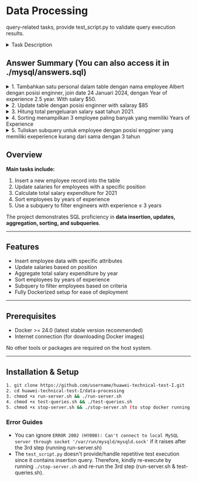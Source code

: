 # Data Processing
query-related tasks, provide test_script.py to validate query execution results.

<details>
<summary>Task Description</summary>
Tugas:
Tuliskan script code SQL query dengan ketentuan berikut :
1. Tambahkan satu personal dalam table dengan nama employee Albert dengan posisi enginner, join date 24 Januari 2024, dengan Year of experience 2.5 year. With salary $50.
2. Update table dengan posisi enginner with salaray $85
3. Hitung total pengeluaran salary saat tahun 2021.
4. Sorting menampilkan 3 employee paling banyak yang memiliki Years of Experience
5. Tuliskan subquery untuk employee dengan posisi engginer yang memiliki exeperience kurang dari sama dengan 3 tahun
</details>

## Answer Summary (You can also access it in ./mysql/answers.sql)

<details>
<summary>1. Tambahkan satu personal dalam table dengan nama employee Albert dengan posisi enginner, join date 24 Januari 2024, dengan Year of experience 2.5 year. With salary $50.</summary>
```sql
INSERT INTO employees (name, position, join_date, years_of_experience, salary) VALUES ('Albert', 'Engineer', '2024-01-24', 2.5, 50.00);
```
</details>

<details>
<summary>2. Update table dengan posisi enginner with salaray $85</summary>
```sql
UPDATE employees SET salary = 85.00, WHERE position = 'Engineer';
```
</details>

<details>
<summary>3. Hitung total pengeluaran salary saat tahun 2021.</summary>
```sql
SELECT 
    SUM(
        salary * (
            CASE
                WHEN YEAR(join_date) < 2021 THEN 12
                WHEN YEAR(join_date) = 2021 THEN (12 - (MONTH(join_date) - 1))
                ELSE 0
            END
        )
    ) AS total_salary_2021
FROM employees;
```
</details>

<details>
<summary>4. Sorting menampilkan 3 employee paling banyak yang memiliki Years of Experience</summary>
```sql
SELECT name, position, years_of_experience, salary FROM employees ORDER BY years_of_experience DESC, salary DESC LIMIT 3;
```
</details>

<details>
<summary>5. Tuliskan subquery untuk employee dengan posisi engginer yang memiliki exeperience kurang dari sama dengan 3 tahun</summary>
```sql
SELECT * FROM employees WHERE position = 'Engineer' AND years_of_experience <= 3;
```
</details>


## Overview

**Main tasks include:**  

1. Insert a new employee record into the table  
2. Update salaries for employees with a specific position  
3. Calculate total salary expenditure for 2021  
4. Sort employees by years of experience  
5. Use a subquery to filter engineers with experience ≤ 3 years  

The project demonstrates SQL proficiency in **data insertion, updates, aggregation, sorting, and subqueries**.

---

## Features

- Insert employee data with specific attributes  
- Update salaries based on position  
- Aggregate total salary expenditure by year  
- Sort employees by years of experience  
- Subquery to filter employees based on criteria  
- Fully Dockerized setup for ease of deployment  

---

## Prerequisites

- Docker >= 24.0 (latest stable version recommended)  
- Internet connection (for downloading Docker images)  

No other tools or packages are required on the host system.

---

## Installation & Setup

```bash
1. git clone https://github.com/username/huawei-technical-test-I.git
2. cd huawei-technical-test-I/data-processing
3. chmod +x run-server.sh && ./run-server.sh
4. chmod +x test-queries.sh && ./test-queries.sh
5. chmod +x stop-server.sh && ./stop-server.sh (to stop docker running and delete the images)
```

### Error Guides
- You can ignore `ERROR 2002 (HY000): Can't connect to local MySQL server through socket '/var/run/mysqld/mysqld.sock'` if it raises after the 3rd step (running run-server.sh)
- The `test_script.py` doesn't provide/handle repetitive test execution since it contains insertion query. Therefore, kindly re-execute by running `./stop-server.sh` and re-run the 3rd step (run-server.sh & test-queries.sh).


